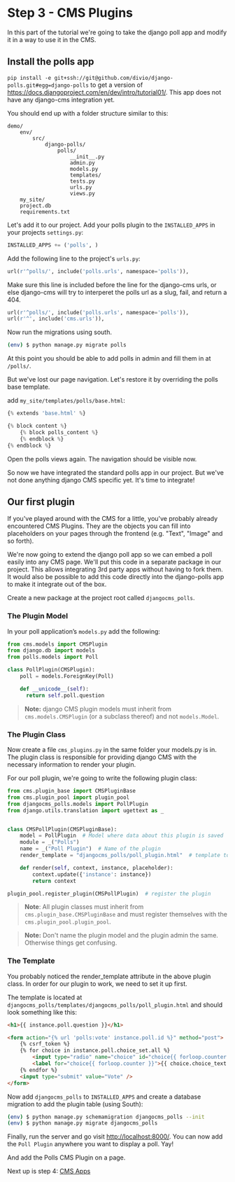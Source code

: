 Step 3 - CMS Plugins
====================

In this part of the tutorial we're going to take the django poll app and modify it in a way to use it in the CMS.


Install the polls app
---------------------

``pip install -e git+ssh://git@github.com/divio/django-polls.git#egg=django-polls`` to get a version of <https://docs.djangoproject.com/en/dev/intro/tutorial01/>. This app does not have any django-cms integration yet.

You should end up with a folder structure similar to this:

```
demo/
    env/
        src/
            django-polls/
                polls/
                    __init__.py
                    admin.py
                    models.py
                    templates/
                    tests.py
                    urls.py
                    views.py
    my_site/
    project.db
    requirements.txt
```

Let's add it to our project. Add your polls plugin to the `INSTALLED_APPS` in your projects `settings.py`:

```python
INSTALLED_APPS += ('polls', )
```

Add the following line to the project's `urls.py`:

```python
url(r'^polls/', include('polls.urls', namespace='polls')),
```

Make sure this line is included before the line for the django-cms urls, or else django-cms will try to interperet the polls url as a slug, fail, and return a 404.

```python
url(r'^polls/', include('polls.urls', namespace='polls')),
url(r'^', include('cms.urls')),
```

Now run the migrations using south.

```bash
(env) $ python manage.py migrate polls
```

At this point you should be able to add polls in admin and fill them in at `/polls/`.

But we've lost our page navigation. Let's restore it by overriding the polls base template.

add ``my_site/templates/polls/base.html``:

```python
{% extends 'base.html' %}

{% block content %}
    {% block polls_content %}
    {% endblock %}
{% endblock %}
```

Open the polls views again. The navigation should be visible now.

So now we have integrated the standard polls app in our project. But we've not done anything django CMS specific yet. It's time to integrate!


Our first plugin
----------------

If you've played around with the CMS for a little, you've probably already encountered CMS Plugins. They are the objects you can fill into placeholders on your pages through the frontend (e.g. "Text", "Image" and so forth).

We're now going to extend the django poll app so we can embed a poll easily into any CMS page. We'll put this code in a separate package in our project. This allows integrating 3rd party apps without having to fork them. It would also be possible to add this code directly into the django-polls app to make it integrate out of the box.

Create a new package at the project root called ``djangocms_polls``.

### The Plugin Model

In your poll application’s `models.py` add the following:

```python
from cms.models import CMSPlugin
from django.db import models
from polls.models import Poll

class PollPlugin(CMSPlugin):
    poll = models.ForeignKey(Poll)

    def __unicode__(self):
      return self.poll.question
```

> **Note:** django CMS plugin models must inherit from `cms.models.CMSPlugin` (or a subclass thereof) and not `models.Model`.


### The Plugin Class
Now create a file `cms_plugins.py` in the same folder your models.py is in. The plugin class is responsible for providing django CMS with the necessary information to render your plugin.

For our poll plugin, we're going to write the following plugin class:

```python
from cms.plugin_base import CMSPluginBase
from cms.plugin_pool import plugin_pool
from djangocms_polls.models import PollPlugin
from django.utils.translation import ugettext as _


class CMSPollPlugin(CMSPluginBase):
    model = PollPlugin  # Model where data about this plugin is saved
    module = _("Polls")
    name = _("Poll Plugin")  # Name of the plugin
    render_template = "djangocms_polls/poll_plugin.html"  # template to render the plugin with

    def render(self, context, instance, placeholder):
        context.update({'instance': instance})
        return context

plugin_pool.register_plugin(CMSPollPlugin)  # register the plugin
```

> **Note**: All plugin classes must inherit from `cms.plugin_base.CMSPluginBase` and must register themselves with the `cms.plugin_pool.plugin_pool`.

> **Note:** Don't name the plugin model and the plugin admin the same. Otherwise things get confusing.


### The Template
You probably noticed the render_template attribute in the above plugin class. In order for our plugin to work, we need to set it up first.

The template is located at `djangocms_polls/templates/djangocms_polls/poll_plugin.html` and should look something like this:

```html
<h1>{{ instance.poll.question }}</h1>

<form action="{% url 'polls:vote' instance.poll.id %}" method="post">
    {% csrf_token %}
    {% for choice in instance.poll.choice_set.all %}
        <input type="radio" name="choice" id="choice{{ forloop.counter }}" value="{{ choice.id }}" />
        <label for="choice{{ forloop.counter }}">{{ choice.choice_text }}</label><br />
    {% endfor %}
    <input type="submit" value="Vote" />
</form>
```

Now add ``djangocms_polls`` to ``INSTALLED_APPS`` and create a database migration to add the plugin table (using South):

```bash
(env) $ python manage.py schemamigration djangocms_polls --init
(env) $ python manage.py migrate djangocms_polls
```

Finally, run the server and go visit <http://localhost:8000/>. You can now add the ``Poll Plugin`` anywhere you want to display a poll. Yay!


And add the Polls CMS Plugin on a page.


Next up is step 4: [CMS Apps](https://github.com/Chive/djangocms-tutorial/blob/master/Step%204%20-%20CMS%20Apps.md)
